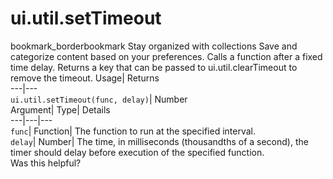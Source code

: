  
#  ui.util.setTimeout
bookmark_borderbookmark Stay organized with collections  Save and categorize content based on your preferences.
Calls a function after a fixed time delay. 
Returns a key that can be passed to ui.util.clearTimeout to remove the timeout.
Usage| Returns  
---|---  
`ui.util.setTimeout(func, delay)`| Number  
Argument| Type| Details  
---|---|---  
`func`| Function| The function to run at the specified interval.  
`delay`| Number| The time, in milliseconds (thousandths of a second), the timer should delay before execution of the specified function.  
Was this helpful?
